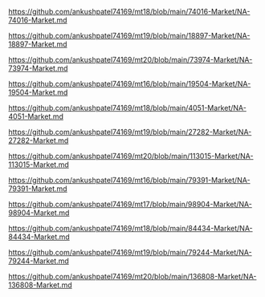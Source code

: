 <p><a href="https://github.com/ankushpatel74169/mt18/blob/main/74016-Market/NA-74016-Market.md">https://github.com/ankushpatel74169/mt18/blob/main/74016-Market/NA-74016-Market.md</a></p><p><a href="https://github.com/ankushpatel74169/mt19/blob/main/18897-Market/NA-18897-Market.md">https://github.com/ankushpatel74169/mt19/blob/main/18897-Market/NA-18897-Market.md</a></p><p><a href="https://github.com/ankushpatel74169/mt20/blob/main/73974-Market/NA-73974-Market.md">https://github.com/ankushpatel74169/mt20/blob/main/73974-Market/NA-73974-Market.md</a></p><p><a href="https://github.com/ankushpatel74169/mt16/blob/main/19504-Market/NA-19504-Market.md">https://github.com/ankushpatel74169/mt16/blob/main/19504-Market/NA-19504-Market.md</a></p><p><a href="https://github.com/ankushpatel74169/mt18/blob/main/4051-Market/NA-4051-Market.md">https://github.com/ankushpatel74169/mt18/blob/main/4051-Market/NA-4051-Market.md</a></p><p><a href="https://github.com/ankushpatel74169/mt19/blob/main/27282-Market/NA-27282-Market.md">https://github.com/ankushpatel74169/mt19/blob/main/27282-Market/NA-27282-Market.md</a></p><p><a href="https://github.com/ankushpatel74169/mt20/blob/main/113015-Market/NA-113015-Market.md">https://github.com/ankushpatel74169/mt20/blob/main/113015-Market/NA-113015-Market.md</a></p><p><a href="https://github.com/ankushpatel74169/mt16/blob/main/79391-Market/NA-79391-Market.md">https://github.com/ankushpatel74169/mt16/blob/main/79391-Market/NA-79391-Market.md</a></p><p><a href="https://github.com/ankushpatel74169/mt17/blob/main/98904-Market/NA-98904-Market.md">https://github.com/ankushpatel74169/mt17/blob/main/98904-Market/NA-98904-Market.md</a></p><p><a href="https://github.com/ankushpatel74169/mt18/blob/main/84434-Market/NA-84434-Market.md">https://github.com/ankushpatel74169/mt18/blob/main/84434-Market/NA-84434-Market.md</a></p><p><a href="https://github.com/ankushpatel74169/mt19/blob/main/79244-Market/NA-79244-Market.md">https://github.com/ankushpatel74169/mt19/blob/main/79244-Market/NA-79244-Market.md</a></p><p><a href="https://github.com/ankushpatel74169/mt20/blob/main/136808-Market/NA-136808-Market.md">https://github.com/ankushpatel74169/mt20/blob/main/136808-Market/NA-136808-Market.md</a></p>
